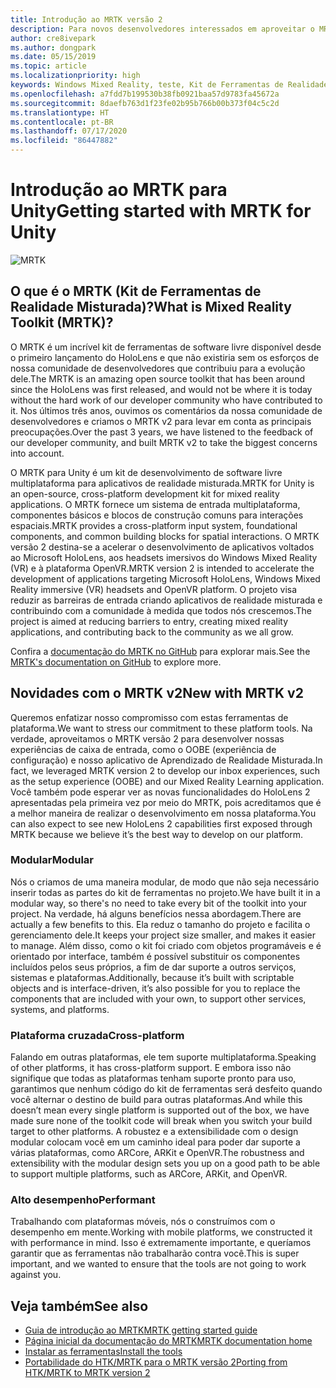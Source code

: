 ```yaml
---
title: Introdução ao MRTK versão 2
description: Para novos desenvolvedores interessados em aproveitar o MRTK
author: cre8ivepark
ms.author: dongpark
ms.date: 05/15/2019
ms.topic: article
ms.localizationpriority: high
keywords: Windows Mixed Reality, teste, Kit de Ferramentas de Realidade Misturada, MRTK versão 2, MRTK, ferramentas, SDK, HoloLens, HoloLens 2
ms.openlocfilehash: a7fdd7b199530b38fb0921baa57d9783fa45672a
ms.sourcegitcommit: 8daefb763d1f23fe02b95b766b00b373f04c5c2d
ms.translationtype: HT
ms.contentlocale: pt-BR
ms.lasthandoff: 07/17/2020
ms.locfileid: "86447882"
---
```

# <a name="getting-started-with-mrtk-for-unity"></a><span data-ttu-id="c7fdf-104">Introdução ao MRTK para Unity</span><span class="sxs-lookup"><span data-stu-id="c7fdf-104">Getting started with MRTK for Unity</span></span>
![MRTK](images/UX/MRTK_UX_Hero.png)

## <a name="what-is-mixed-reality-toolkit-mrtk"></a><span data-ttu-id="c7fdf-106">O que é o MRTK (Kit de Ferramentas de Realidade Misturada)?</span><span class="sxs-lookup"><span data-stu-id="c7fdf-106">What is Mixed Reality Toolkit (MRTK)?</span></span>
<span data-ttu-id="c7fdf-107">O MRTK é um incrível kit de ferramentas de software livre disponível desde o primeiro lançamento do HoloLens e que não existiria sem os esforços de nossa comunidade de desenvolvedores que contribuiu para a evolução dele.</span><span class="sxs-lookup"><span data-stu-id="c7fdf-107">The MRTK is an amazing open source toolkit that has been around since the HoloLens was first released, and would not be where it is today without the hard work of our developer community who have contributed to it.</span></span> <span data-ttu-id="c7fdf-108">Nos últimos três anos, ouvimos os comentários da nossa comunidade de desenvolvedores e criamos o MRTK v2 para levar em conta as principais preocupações.</span><span class="sxs-lookup"><span data-stu-id="c7fdf-108">Over the past 3 years, we have listened to the feedback of our developer community, and built MRTK v2 to take the biggest concerns into account.</span></span>  

<span data-ttu-id="c7fdf-109">O MRTK para Unity é um kit de desenvolvimento de software livre multiplataforma para aplicativos de realidade misturada.</span><span class="sxs-lookup"><span data-stu-id="c7fdf-109">MRTK for Unity is an open-source, cross-platform development kit for mixed reality applications.</span></span> <span data-ttu-id="c7fdf-110">O MRTK fornece um sistema de entrada multiplataforma, componentes básicos e blocos de construção comuns para interações espaciais.</span><span class="sxs-lookup"><span data-stu-id="c7fdf-110">MRTK provides a cross-platform input system, foundational components, and common building blocks for spatial interactions.</span></span> <span data-ttu-id="c7fdf-111">O MRTK versão 2 destina-se a acelerar o desenvolvimento de aplicativos voltados ao Microsoft HoloLens, aos headsets imersivos do Windows Mixed Reality (VR) e à plataforma OpenVR.</span><span class="sxs-lookup"><span data-stu-id="c7fdf-111">MRTK version 2 is intended to accelerate the development of applications targeting Microsoft HoloLens, Windows Mixed Reality immersive (VR) headsets and OpenVR platform.</span></span> <span data-ttu-id="c7fdf-112">O projeto visa reduzir as barreiras de entrada criando aplicativos de realidade misturada e contribuindo com a comunidade à medida que todos nós crescemos.</span><span class="sxs-lookup"><span data-stu-id="c7fdf-112">The project is aimed at reducing barriers to entry, creating mixed reality applications, and contributing back to the community as we all grow.</span></span>

<span data-ttu-id="c7fdf-113">Confira a [documentação do MRTK no GitHub](https://microsoft.github.io/MixedRealityToolkit-Unity/README.html) para explorar mais.</span><span class="sxs-lookup"><span data-stu-id="c7fdf-113">See the [MRTK's documentation on GitHub](https://microsoft.github.io/MixedRealityToolkit-Unity/README.html) to explore more.</span></span>

## <a name="new-with-mrtk-v2"></a><span data-ttu-id="c7fdf-114">Novidades com o MRTK v2</span><span class="sxs-lookup"><span data-stu-id="c7fdf-114">New with MRTK v2</span></span>
<span data-ttu-id="c7fdf-115">Queremos enfatizar nosso compromisso com estas ferramentas de plataforma.</span><span class="sxs-lookup"><span data-stu-id="c7fdf-115">We want to stress our commitment to these platform tools.</span></span>  <span data-ttu-id="c7fdf-116">Na verdade, aproveitamos o MRTK versão 2 para desenvolver nossas experiências de caixa de entrada, como o OOBE (experiência de configuração) e nosso aplicativo de Aprendizado de Realidade Misturada.</span><span class="sxs-lookup"><span data-stu-id="c7fdf-116">In fact, we leveraged MRTK version 2 to develop our inbox experiences, such as the setup experience (OOBE) and our Mixed Reality Learning application.</span></span>  <span data-ttu-id="c7fdf-117">Você também pode esperar ver as novas funcionalidades do HoloLens 2 apresentadas pela primeira vez por meio do MRTK, pois acreditamos que é a melhor maneira de realizar o desenvolvimento em nossa plataforma.</span><span class="sxs-lookup"><span data-stu-id="c7fdf-117">You can also expect to see new HoloLens 2 capabilities first exposed through MRTK because we believe it’s the best way to develop on our platform.</span></span> 

### <a name="modular"></a><span data-ttu-id="c7fdf-118">Modular</span><span class="sxs-lookup"><span data-stu-id="c7fdf-118">Modular</span></span>
<span data-ttu-id="c7fdf-119">Nós o criamos de uma maneira modular, de modo que não seja necessário inserir todas as partes do kit de ferramentas no projeto.</span><span class="sxs-lookup"><span data-stu-id="c7fdf-119">We have built it in a modular way, so there's no need to take every bit of the toolkit into your project.</span></span>  <span data-ttu-id="c7fdf-120">Na verdade, há alguns benefícios nessa abordagem.</span><span class="sxs-lookup"><span data-stu-id="c7fdf-120">There are actually a few benefits to this.</span></span>  <span data-ttu-id="c7fdf-121">Ela reduz o tamanho do projeto e facilita o gerenciamento dele.</span><span class="sxs-lookup"><span data-stu-id="c7fdf-121">It keeps your project size smaller, and makes it easier to manage.</span></span>  <span data-ttu-id="c7fdf-122">Além disso, como o kit foi criado com objetos programáveis e é orientado por interface, também é possível substituir os componentes incluídos pelos seus próprios, a fim de dar suporte a outros serviços, sistemas e plataformas.</span><span class="sxs-lookup"><span data-stu-id="c7fdf-122">Additionally, because it’s built with scriptable objects and is interface-driven, it’s also possible for you to replace the components that are included with your own, to support other services, systems, and platforms.</span></span>

### <a name="cross-platform"></a><span data-ttu-id="c7fdf-123">Plataforma cruzada</span><span class="sxs-lookup"><span data-stu-id="c7fdf-123">Cross-platform</span></span>
<span data-ttu-id="c7fdf-124">Falando em outras plataformas, ele tem suporte multiplataforma.</span><span class="sxs-lookup"><span data-stu-id="c7fdf-124">Speaking of other platforms, it has cross-platform support.</span></span>  <span data-ttu-id="c7fdf-125">E embora isso não signifique que todas as plataformas tenham suporte pronto para uso, garantimos que nenhum código do kit de ferramentas será desfeito quando você alternar o destino de build para outras plataformas.</span><span class="sxs-lookup"><span data-stu-id="c7fdf-125">And while this doesn’t mean every single platform is supported out of the box, we have made sure none of the toolkit code will break when you switch your build target to other platforms.</span></span>  <span data-ttu-id="c7fdf-126">A robustez e a extensibilidade com o design modular colocam você em um caminho ideal para poder dar suporte a várias plataformas, como ARCore, ARKit e OpenVR.</span><span class="sxs-lookup"><span data-stu-id="c7fdf-126">The robustness and extensibility with the modular design sets you up on a good path to be able to support multiple platforms, such as ARCore, ARKit, and OpenVR.</span></span>

### <a name="performant"></a><span data-ttu-id="c7fdf-127">Alto desempenho</span><span class="sxs-lookup"><span data-stu-id="c7fdf-127">Performant</span></span>
<span data-ttu-id="c7fdf-128">Trabalhando com plataformas móveis, nós o construímos com o desempenho em mente.</span><span class="sxs-lookup"><span data-stu-id="c7fdf-128">Working with mobile platforms, we constructed it with performance in mind.</span></span>  <span data-ttu-id="c7fdf-129">Isso é extremamente importante, e queríamos garantir que as ferramentas não trabalharão contra você.</span><span class="sxs-lookup"><span data-stu-id="c7fdf-129">This is super important, and we wanted to ensure that the tools are not going to work against you.</span></span>

## <a name="see-also"></a><span data-ttu-id="c7fdf-130">Veja também</span><span class="sxs-lookup"><span data-stu-id="c7fdf-130">See also</span></span>
* [<span data-ttu-id="c7fdf-131">Guia de introdução ao MRTK</span><span class="sxs-lookup"><span data-stu-id="c7fdf-131">MRTK getting started guide</span></span>](https://microsoft.github.io/MixedRealityToolkit-Unity/Documentation/GettingStartedWithTheMRTK.html)
* [<span data-ttu-id="c7fdf-132">Página inicial da documentação do MRTK</span><span class="sxs-lookup"><span data-stu-id="c7fdf-132">MRTK documentation home</span></span>](https://microsoft.github.io/MixedRealityToolkit-Unity/README.html)
* [<span data-ttu-id="c7fdf-133">Instalar as ferramentas</span><span class="sxs-lookup"><span data-stu-id="c7fdf-133">Install the tools</span></span>](install-the-tools.md)
* [<span data-ttu-id="c7fdf-134">Portabilidade do HTK/MRTK para o MRTK versão 2</span><span class="sxs-lookup"><span data-stu-id="c7fdf-134">Porting from HTK/MRTK to MRTK version 2</span></span>](https://microsoft.github.io/MixedRealityToolkit-Unity/Documentation/HTKToMRTKPortingGuide.html)
